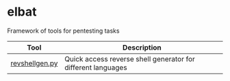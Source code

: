 # elbat
Framework of tools for pentesting tasks

|Tool|Description|
|--|--|
|[revshellgen.py](revshellgen.py)|Quick access reverse shell generator for different languages|
